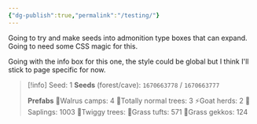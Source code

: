 ```yaml
---
{"dg-publish":true,"permalink":"/testing/"}
---
```


Going to try and make seeds into admonition type boxes that can expand. Going to need some CSS magic for this.

Going with the info box for this one, the style could be global but I think I'll stick to page specific for now.

>[!info] Seed: 1
>**Seeds** (forest/cave): `1670663778` / `1670663777`
>
>**Prefabs**
> 🦣Walrus camps: 4
> 🌲Totally normal trees: 3
> ⚡Goat herds: 2
> 🥢Saplings: 1003
> 🎋Twiggy trees:
> 🌾Grass tufts: 571
> 🦎Grass gekkos: 124